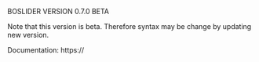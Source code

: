 BOSLIDER 
VERSION 0.7.0 BETA

Note that this version is beta. Therefore syntax may be change by updating new version.

Documentation: https://